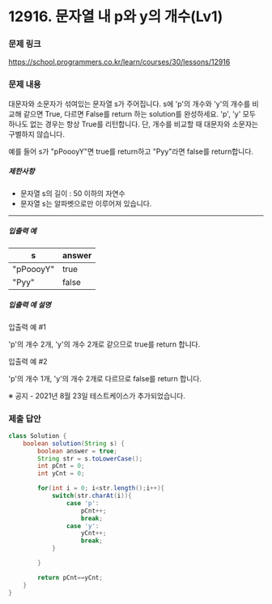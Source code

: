 # 12916. 문자열 내 p와 y의 개수(Lv1)
### 문제 링크
https://school.programmers.co.kr/learn/courses/30/lessons/12916
### 문제 내용
대문자와 소문자가 섞여있는 문자열 s가 주어집니다. s에 'p'의 개수와 'y'의 개수를 비교해 같으면 True, 다르면 False를 return 하는 solution를 완성하세요. 'p', 'y' 모두 하나도 없는 경우는 항상 True를 리턴합니다. 단, 개수를 비교할 때 대문자와 소문자는 구별하지 않습니다.

예를 들어 s가 "pPoooyY"면 true를 return하고 "Pyy"라면 false를 return합니다.

##### 제한사항

* 문자열 s의 길이 : 50 이하의 자연수
* 문자열 s는 알파벳으로만 이루어져 있습니다.

*** ** * ** ***

##### 입출력 예

|     s     | answer |
|-----------|--------|
| "pPoooyY" | true   |
| "Pyy"     | false  |

##### 입출력 예 설명

입출력 예 #1  

'p'의 개수 2개, 'y'의 개수 2개로 같으므로 true를 return 합니다.

입출력 예 #2  

'p'의 개수 1개, 'y'의 개수 2개로 다르므로 false를 return 합니다.

※ 공지 - 2021년 8월 23일 테스트케이스가 추가되었습니다.

### 제출 답안
```java
class Solution {
    boolean solution(String s) {
        boolean answer = true;
        String str = s.toLowerCase();
        int pCnt = 0;
        int yCnt = 0;

        for(int i = 0; i<str.length();i++){
            switch(str.charAt(i)){
                case 'p':
                    pCnt++;
                    break;
                case 'y':
                    yCnt++;
                    break;
            }

        }

        return pCnt==yCnt;
    }
}
```
